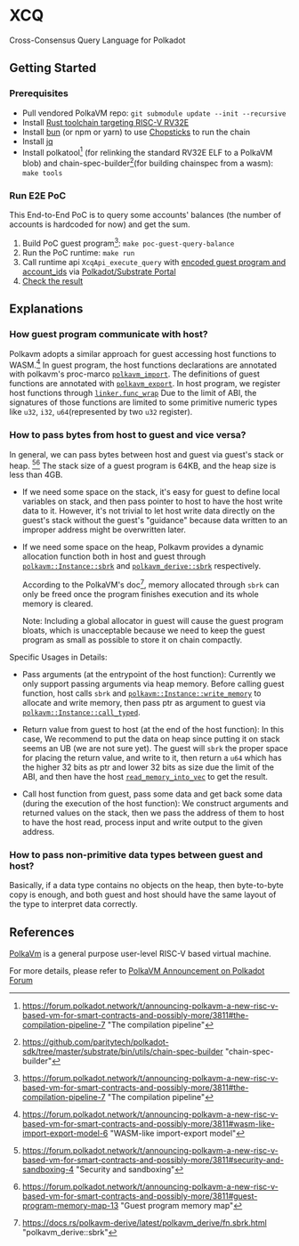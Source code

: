 # XCQ

Cross-Consensus Query Language for Polkadot

## Getting Started

### Prerequisites

-   Pull vendored PolkaVM repo: `git submodule update --init --recursive`
-   Install [Rust toolchain targeting RISC-V RV32E](https://github.com/paritytech/rustc-rv32e-toolchain)
-   Install [bun](https://bun.sh) (or npm or yarn) to use [Chopsticks](https://github.com/AcalaNetwork/chopsticks) to run the chain
-   Install [jq](https://stedolan.github.io/jq/)
-   Install polkatool[^1] (for relinking the standard RV32E ELF to a PolkaVM blob) and chain-spec-builder[^2](for building chainspec from a wasm): `make tools`

### Run E2E PoC

This End-to-End PoC is to query some accounts' balances (the number of accounts is hardcoded for now) and get the sum.

1. Build PoC guest program[^1]: `make poc-guest-query-balance`
2. Run the PoC runtime: `make run`
3. Call runtime api `XcqApi_execute_query` with [encoded guest program and account_ids](https://github.com/open-web3-stack/XCQ/blob/0fb3a86f9de0c9853681d625680d7479d2d944e0/poc/runtime/src/xcq.rs#L64-L79) via [Polkadot/Substrate Portal](https://polkadot.js.org/apps)
4. [Check the result](https://github.com/open-web3-stack/XCQ/blob/0fb3a86f9de0c9853681d625680d7479d2d944e0/poc/runtime/src/xcq.rs#L80-L89)

## Explanations

### How guest program communicate with host?

Polkavm adopts a similar approach for guest accessing host functions to WASM.[^3]
In guest program, the host functions declarations are annotated with polkavm's proc-marco [`polkavm_import`](https://docs.rs/polkavm-derive/latest/polkavm_derive/attr.polkavm_import.html).
The definitions of guest functions are annotated with [`polkavm_export`](https://docs.rs/polkavm-derive/latest/polkavm_derive/attr.polkavm_export.html).
In host program, we register host functions through [`linker.func_wrap`](https://docs.rs/polkavm/latest/polkavm/struct.Linker.html#method.func_wrap)
Due to the limit of ABI, the signatures of those functions are limited to some primitive numeric types like `u32`, `i32`, `u64`(represented by two `u32` register).

### How to pass bytes from host to guest and vice versa?

In general, we can pass bytes between host and guest via guest's stack or heap. [^4][^5] The stack size of a guest program is 64KB, and the heap size is less than 4GB.

-   If we need some space on the stack, it's easy for guest to define local variables on stack, and then pass pointer to host to have the host write data to it. However, it's not trivial to let host write data directly on the guest's stack without the guest's "guidance" because data written to an improper address might be overwritten later.

-   If we need some space on the heap, Polkavm provides a dynamic allocation function both in host and guest through [`polkavm::Instance::sbrk`](https://docs.rs/polkavm/latest/polkavm/struct.Instance.html#method.sbrk) and [`polkavm_derive::sbrk`](https://docs.rs/polkavm-derive/latest/polkavm_derive/fn.sbrk.html) respectively.

    According to the PolkaVM's doc[^6], memory allocated through `sbrk` can only be freed once the program finishes execution and its whole memory is cleared.

    Note: Including a global allocator in guest will cause the guest program bloats, which is unacceptable because we need to keep the guest program as small as possible to store it on chain compactly.

Specific Usages in Details:

-   Pass arguments (at the entrypoint of the host function):
    Currently we only support passing arguments via heap memory.
    Before calling guest function, host calls `sbrk` and [`polkavm::Instance::write_memory`](https://docs.rs/polkavm/latest/polkavm/struct.Instance.html#method.write_memory) to allocate and write memory, then pass ptr as argument to guest via [`polkavm::Instance::call_typed`](https://docs.rs/polkavm/latest/polkavm/struct.Instance.html#method.call_typed).

-   Return value from guest to host (at the end of the host function):
    In this case, We recommend to put the data on heap since putting it on stack seems an UB (we are not sure yet). The guest will `sbrk` the proper space for placing the return value, and write to it, then return a `u64` which has the higher 32 bits as ptr and lower 32 bits as size due the limit of the ABI, and then have the host [`read_memory_into_vec`](https://docs.rs/polkavm/latest/polkavm/struct.Instance.html#method.read_memory_into_vec) to get the result.

-   Call host function from guest, pass some data and get back some data (during the execution of the host function):
    We construct arguments and returned values on the stack, then we pass the address of them to host to have the host read, process input and write output to the given address.

### How to pass non-primitive data types between guest and host?

Basically, if a data type contains no objects on the heap, then byte-to-byte copy is enough, and both guest and host should have the same layout of the type to interpret data correctly.

## References

[PolkaVm](https://github.com/koute/polkavm) is a general purpose user-level RISC-V based virtual machine.

For more details, please refer to [PolkaVM Announcement on Polkadot Forum](https://forum.polkadot.network/t/announcing-polkavm-a-new-risc-v-based-vm-for-smart-contracts-and-possibly-more)

[^1]: https://forum.polkadot.network/t/announcing-polkavm-a-new-risc-v-based-vm-for-smart-contracts-and-possibly-more/3811#the-compilation-pipeline-7 "The compilation pipeline"
[^2]: https://github.com/paritytech/polkadot-sdk/tree/master/substrate/bin/utils/chain-spec-builder "chain-spec-builder"
[^3]: https://forum.polkadot.network/t/announcing-polkavm-a-new-risc-v-based-vm-for-smart-contracts-and-possibly-more/3811#wasm-like-import-export-model-6 "WASM-like import-export model"
[^4]: https://forum.polkadot.network/t/announcing-polkavm-a-new-risc-v-based-vm-for-smart-contracts-and-possibly-more/3811#security-and-sandboxing-4 "Security and sandboxing"
[^5]: https://forum.polkadot.network/t/announcing-polkavm-a-new-risc-v-based-vm-for-smart-contracts-and-possibly-more/3811#guest-program-memory-map-13 "Guest program memory map"
[^6]: https://docs.rs/polkavm-derive/latest/polkavm_derive/fn.sbrk.html "polkavm_derive::sbrk"

